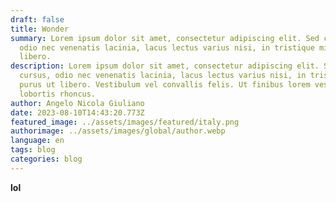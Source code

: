 ```yaml
---
draft: false
title: Wonder
summary: Lorem ipsum dolor sit amet, consectetur adipiscing elit. Sed cursus,
  odio nec venenatis lacinia, lacus lectus varius nisi, in tristique mi purus ut
  libero.
description: Lorem ipsum dolor sit amet, consectetur adipiscing elit. Sed
  cursus, odio nec venenatis lacinia, lacus lectus varius nisi, in tristique mi
  purus ut libero. Vestibulum vel convallis felis. Ut finibus lorem vestibulum
  lobortis rhoncus.
author: Angelo Nicola Giuliano
date: 2023-08-10T14:43:20.773Z
featured_image: ../assets/images/featured/italy.png
authorimage: ../assets/images/global/author.webp
language: en
tags: blog
categories: blog
---
```

**l﻿ol**